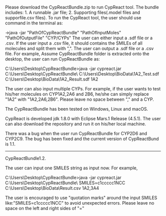 Please download the CypReactBundle.zip to run CypReact tool.
The bundle includes: 1. A runnable .jar file; 2. Supporting files(.model files and supporfile.csv files).
To run the CypReact tool, the user should use command in the terminal as:

->java -jar "PathOfCypReactBundle" "PathOfInputMoles" "PathOfOutputFile" "CYP/CYPs"
The user can either input a .sdf file or a .csv. If the user input a .csv file, it should contains the SMILEs of all molecules and split them with ",". 
The user can output a .sdf file or a .csv file.
For example, Assume CypReactBundle folder is extracted onto the desktop, the user can run CypReactBundle as:

C:\Users\Desktop\CypReactBundle>java -jar cypreact.jar C:\Users\Desktop\CypReactBundle\ C:\Users\Desktop\BioData\1A2_Test.sdf C:\Users\Desktop\BioData\1A2_Result.sdf 1A2

The user can also input multiple CYPs. For example, if the user wants to test his/her molecules on CYP1A2,2A6 and 2B6, he/she can simply replace "1A2" with "1A2,2A6,2B6". Please leave no space between "," and a CYP.

The CypReactBundle has been tested on Windows, Linux and macOS.

CypReact is developed jdk 1.8.0 with Eclipse Mars.1 Release (4.5.1).
The user can also download the repository and run it on his/her local machine.

There was a bug when the user run CypReactBundle for CYP2D6 and CYP2C9. 
The bug has been fixed and the current version of CypReactBund is 1.1.

--------------------------------------------------------------------------------------------------------------------------------------------------------------

CypReactBundle1.2.

The user can input one SMILES string as input now. For example,

C:\Users\Desktop\CypReactBundle>java -jar cypreact.jar C:\Users\Desktop\CypReactBundle\ SMILES=c1ccccc1NCC C:\Users\Desktop\BioData\Result.csv 1A2,3A4

The user is encouraged to use "quotation marks" around the input SMILES like:"SMILES=c1ccccc1NCC" to avoid unexpected errors.
Please leave no space on the left and right sides of "="